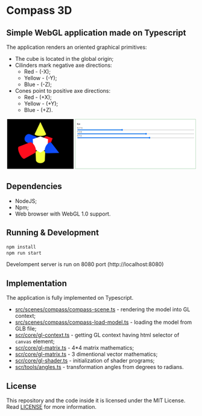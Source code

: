 # Compass 3D

## Simple WebGL application made on Typescript

The application renders an oriented graphical primitives:
* The cube is located in the global origin;
* Cilinders mark negative axe directions:
  * Red - (-X);
  * Yellow - (-Y);
  * Blue - (-Z);
* Cones point to positive axe directions:
  * Red - (+X);
  * Yellow - (+Y);
  * Blue - (+Z).

![Compas 3D Screenshot](images/screenshot.png "Compas 3D Screenshot")

## Dependencies

- NodeJS;
- Npm;
- Web browser with WebGL 1.0 support.

## Running & Development

```
npm install
npm run start
```

Develompent server is run on 8080 port (http://localhost:8080)

## Implementation

The application is fully implemented on Typescript.

- [src/scenes/compass/compass-scene.ts](src/scenes/compass/compass-scene.ts) - rendering the model into GL context;
- [src/scenes/compass/compass-load-model.ts](src/scenes/compass/compass-load-model.ts) - loading the model from GLB file;
- [scr/core/gl-context.ts](src/core/gl-context.ts) - getting GL context having html selector of `canvas` element;
- [scr/core/gl-matrix.ts](src/core/gl-matrix.ts) - 4*4 matrix mathematics;
- [scr/core/gl-matrix.ts](src/core/gl-vector.ts) - 3 dimentional vector mathematics;
- [scr/core/gl-shader.ts](src/core/gl-shader.ts) - initialization of shader programs;
- [scr/tools/angles.ts](src/tools/angles.ts) - transformation angles from degrees to radians.

## License

This repository and the code inside it is licensed under the MIT License. Read [LICENSE](LICENSE) for more information.
